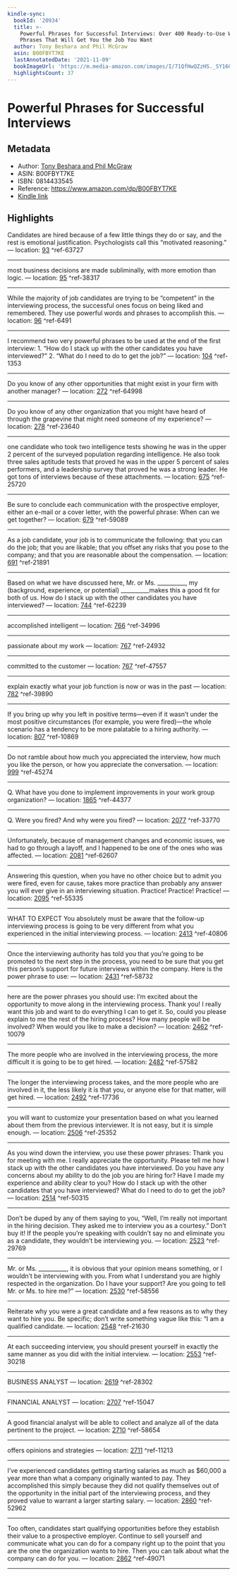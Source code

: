```yaml
---
kindle-sync:
  bookId: '20934'
  title: >-
    Powerful Phrases for Successful Interviews: Over 400 Ready-to-Use Words and
    Phrases That Will Get You the Job You Want
  author: Tony Beshara and Phil McGraw
  asin: B00FBYT7KE
  lastAnnotatedDate: '2021-11-09'
  bookImageUrl: 'https://m.media-amazon.com/images/I/71QfHwQZzHS._SY160.jpg'
  highlightsCount: 37
---
```

# Powerful Phrases for Successful Interviews
## Metadata
* Author: [Tony Beshara and Phil McGraw](https://www.amazon.com/Tony-Beshara/e/B001JSDV3K/ref=dp_byline_cont_ebooks_1)
* ASIN: B00FBYT7KE
* ISBN: 0814433545
* Reference: https://www.amazon.com/dp/B00FBYT7KE
* [Kindle link](kindle://book?action=open&asin=B00FBYT7KE)

## Highlights
Candidates are hired because of a few little things they do or say, and the rest is emotional justification. Psychologists call this “motivated reasoning.” — location: [93](kindle://book?action=open&asin=B00FBYT7KE&location=93) ^ref-63727

---
most business decisions are made subliminally, with more emotion than logic. — location: [95](kindle://book?action=open&asin=B00FBYT7KE&location=95) ^ref-38317

---
While the majority of job candidates are trying to be “competent” in the interviewing process, the successful ones focus on being liked and remembered. They use powerful words and phrases to accomplish this. — location: [96](kindle://book?action=open&asin=B00FBYT7KE&location=96) ^ref-6491

---
I recommend two very powerful phrases to be used at the end of the first interview: 1. “How do I stack up with the other candidates you have interviewed?” 2. “What do I need to do to get the job?” — location: [104](kindle://book?action=open&asin=B00FBYT7KE&location=104) ^ref-1353

---
Do you know of any other opportunities that might exist in your firm with another manager? — location: [272](kindle://book?action=open&asin=B00FBYT7KE&location=272) ^ref-64998

---
Do you know of any other organization that you might have heard of through the grapevine that might need someone of my experience? — location: [278](kindle://book?action=open&asin=B00FBYT7KE&location=278) ^ref-23640

---
one candidate who took two intelligence tests showing he was in the upper 2 percent of the surveyed population regarding intelligence. He also took three sales aptitude tests that proved he was in the upper 5 percent of sales performers, and a leadership survey that proved he was a strong leader. He got tons of interviews because of these attachments. — location: [675](kindle://book?action=open&asin=B00FBYT7KE&location=675) ^ref-25720

---
Be sure to conclude each communication with the prospective employer, either an e-mail or a cover letter, with the powerful phrase: When can we get together? — location: [679](kindle://book?action=open&asin=B00FBYT7KE&location=679) ^ref-59089

---
As a job candidate, your job is to communicate the following: that you can do the job; that you are likable; that you offset any risks that you pose to the company; and that you are reasonable about the compensation. — location: [691](kindle://book?action=open&asin=B00FBYT7KE&location=691) ^ref-21891

---
Based on what we have discussed here, Mr. or Ms. __________, my (background, experience, or potential) __________makes this a good fit for both of us. How do I stack up with the other candidates you have interviewed? — location: [744](kindle://book?action=open&asin=B00FBYT7KE&location=744) ^ref-62239

---
accomplished intelligent — location: [766](kindle://book?action=open&asin=B00FBYT7KE&location=766) ^ref-34996

---
passionate about my work — location: [767](kindle://book?action=open&asin=B00FBYT7KE&location=767) ^ref-24932

---
committed to the customer — location: [767](kindle://book?action=open&asin=B00FBYT7KE&location=767) ^ref-47557

---
explain exactly what your job function is now or was in the past — location: [782](kindle://book?action=open&asin=B00FBYT7KE&location=782) ^ref-39890

---
If you bring up why you left in positive terms—even if it wasn’t under the most positive circumstances (for example, you were fired)—the whole scenario has a tendency to be more palatable to a hiring authority. — location: [807](kindle://book?action=open&asin=B00FBYT7KE&location=807) ^ref-10869

---
Do not ramble about how much you appreciated the interview, how much you like the person, or how you appreciate the conversation. — location: [999](kindle://book?action=open&asin=B00FBYT7KE&location=999) ^ref-45274

---
Q. What have you done to implement improvements in your work group organization? — location: [1865](kindle://book?action=open&asin=B00FBYT7KE&location=1865) ^ref-44377

---
Q. Were you fired? And why were you fired? — location: [2077](kindle://book?action=open&asin=B00FBYT7KE&location=2077) ^ref-33770

---
Unfortunately, because of management changes and economic issues, we had to go through a layoff, and I happened to be one of the ones who was affected. — location: [2081](kindle://book?action=open&asin=B00FBYT7KE&location=2081) ^ref-62607

---
Answering this question, when you have no other choice but to admit you were fired, even for cause, takes more practice than probably any answer you will ever give in an interviewing situation. Practice! Practice! Practice! — location: [2095](kindle://book?action=open&asin=B00FBYT7KE&location=2095) ^ref-55335

---
WHAT TO EXPECT You absolutely must be aware that the follow-up interviewing process is going to be very different from what you experienced in the initial interviewing process. — location: [2413](kindle://book?action=open&asin=B00FBYT7KE&location=2413) ^ref-40806

---
Once the interviewing authority has told you that you’re going to be promoted to the next step in the process, you need to be sure that you get this person’s support for future interviews within the company. Here is the power phrase to use: — location: [2431](kindle://book?action=open&asin=B00FBYT7KE&location=2431) ^ref-58732

---
here are the power phrases you should use: I’m excited about the opportunity to move along in the interviewing process. Thank you! I really want this job and want to do everything I can to get it. So, could you please explain to me the rest of the hiring process? How many people will be involved? When would you like to make a decision? — location: [2462](kindle://book?action=open&asin=B00FBYT7KE&location=2462) ^ref-10079

---
The more people who are involved in the interviewing process, the more difficult it is going to be to get hired. — location: [2482](kindle://book?action=open&asin=B00FBYT7KE&location=2482) ^ref-57582

---
The longer the interviewing process takes, and the more people who are involved in it, the less likely it is that you, or anyone else for that matter, will get hired. — location: [2492](kindle://book?action=open&asin=B00FBYT7KE&location=2492) ^ref-17736

---
you will want to customize your presentation based on what you learned about them from the previous interviewer. It is not easy, but it is simple enough. — location: [2506](kindle://book?action=open&asin=B00FBYT7KE&location=2506) ^ref-25352

---
As you wind down the interview, you use these power phrases: Thank you for meeting with me. I really appreciate the opportunity. Please tell me how I stack up with the other candidates you have interviewed. Do you have any concerns about my ability to do the job you are hiring for? Have I made my experience and ability clear to you? How do I stack up with the other candidates that you have interviewed? What do I need to do to get the job? — location: [2514](kindle://book?action=open&asin=B00FBYT7KE&location=2514) ^ref-50315

---
Don’t be duped by any of them saying to you, “Well, I’m really not important in the hiring decision. They asked me to interview you as a courtesy.” Don’t buy it! If the people you’re speaking with couldn’t say no and eliminate you as a candidate, they wouldn’t be interviewing you. — location: [2523](kindle://book?action=open&asin=B00FBYT7KE&location=2523) ^ref-29769

---
Mr. or Ms. __________, it is obvious that your opinion means something, or I wouldn’t be interviewing with you. From what I understand you are highly respected in the organization. Do I have your support? Are you going to tell Mr. or Ms. to hire me?” — location: [2530](kindle://book?action=open&asin=B00FBYT7KE&location=2530) ^ref-58556

---
Reiterate why you were a great candidate and a few reasons as to why they want to hire you. Be specific; don’t write something vague like this: “I am a qualified candidate. — location: [2548](kindle://book?action=open&asin=B00FBYT7KE&location=2548) ^ref-21630

---
At each succeeding interview, you should present yourself in exactly the same manner as you did with the initial interview. — location: [2553](kindle://book?action=open&asin=B00FBYT7KE&location=2553) ^ref-30218

---
BUSINESS ANALYST — location: [2619](kindle://book?action=open&asin=B00FBYT7KE&location=2619) ^ref-28302

---
FINANCIAL ANALYST — location: [2707](kindle://book?action=open&asin=B00FBYT7KE&location=2707) ^ref-15047

---
A good financial analyst will be able to collect and analyze all of the data pertinent to the project. — location: [2710](kindle://book?action=open&asin=B00FBYT7KE&location=2710) ^ref-58654

---
offers opinions and strategies — location: [2711](kindle://book?action=open&asin=B00FBYT7KE&location=2711) ^ref-11213

---
I’ve experienced candidates getting starting salaries as much as $60,000 a year more than what a company originally wanted to pay. They accomplished this simply because they did not qualify themselves out of the opportunity in the initial part of the interviewing process, and they proved value to warrant a larger starting salary. — location: [2860](kindle://book?action=open&asin=B00FBYT7KE&location=2860) ^ref-52962

---
Too often, candidates start qualifying opportunities before they establish their value to a prospective employer. Continue to sell yourself and communicate what you can do for a company right up to the point that you are the one the organization wants to hire. Then you can talk about what the company can do for you. — location: [2862](kindle://book?action=open&asin=B00FBYT7KE&location=2862) ^ref-49071

---
